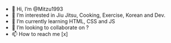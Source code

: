 - 👋 Hi, I’m @Mitzu1993
- 👀 I’m interested in Jiu Jitsu, Cooking, Exercise, Korean and Dev.
- 🌱 I’m currently learning HTML, CSS and JS
- 💞️ I’m looking to collaborate on ?
- 📫 How to reach me [x]

<!---
Mitzu1993/Mitzu1993 is a ✨ special ✨ repository because its `README.md` (this file) appears on your GitHub profile.
You can click the Preview link to take a look at your changes.
--->
